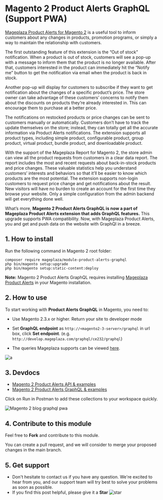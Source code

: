 # Magento 2 Product Alerts GraphQL (Support PWA)

[Mageplaza Product Alerts for Magento 2](https://www.mageplaza.com/magento-2-product-alerts/) is a useful tool to inform customers about any changes in products, promotion programs, or simply a way to maintain the relationship with customers. 

The first outstanding feature of this extension is the “Out of stock” notification. When a product is out of stock, customers will see a pop-up with a message to inform them that the product is no longer available. After that, customers interested in the product can immediately hit the “Notify me” button to get the notification via email when the product is back in stock.

Another pop-up will display for customers to subscribe if they want to get notification about the changes of a specific product’s price. The store owner can take advantage of these customers’ concerns to notify them about the discounts on products they’re already interested in. This can encourage them to purchase at a better price. 

The notifications on restocked products or price changes can be sent to customers manually or automatically. Customers don’t have to track the update themselves on the store; instead, they can totally get all the accurate information via Product Alerts notifications. The extension supports all product types, including simple product, configurable product, group product, virtual product, bundle product, and downloadable product. 

With the support of the Mageplaza Report for Magento 2, the store admin can view all the product requests from customers in a clear data report. The report includes the most and recent requests about back-in-stock products and price changes. These valuable statistics help you understand customers’ interests and behaviors so that it’ll be easier to know which products are the most potential. 
The extension supports non-login customers to request price change and get notifications about the result. New visitors will have no burden to create an account for the first time they browse your website. Only a simple configuration from the admin backend will get everything done well. 

What’s more, **Magento 2 Product Alerts GraphQL is now a part of Mageplaza Product Alerts extension that adds GraphQL features.** This upgrade supports PWA compatibility. Now, with Mageplaza Product Alerts, you and get and push data on the website with GraphQl in a breeze.

## 1. How to install
Run the following command in Magento 2 root folder:

```
composer require mageplaza/module-product-alerts-graphql
php bin/magento setup:upgrade
php bin/magento setup:static-content:deploy
```

**Note:** 
Magento 2 Product Alerts GraphQL requires installing [Mageplaza Product Alerts](https://www.mageplaza.com/magento-2-product-alerts/) in your Magento installation.

## 2. How to use
To start working with **Product Alerts GraphQL** in Magento, you need to:

- Use Magento 2.3.x or higher. Return your site to developer mode

- Set **GraphQL endpoint** as `http://<magento2-3-server>/graphql` in url box, click **Set endpoint**. (e.g. `http://develop.mageplaza.com/graphql/ce232/graphql`)

- The queries Mageplaza supports can be viewed [here](https://documenter.getpostman.com/view/10589000/SzS4RT6V?version=latest). 


![a](https://i.imgur.com/pcs5qdb.png)

## 3. Devdocs
- [Magento 2 Product Alerts API & examples](https://documenter.getpostman.com/view/10589000/SzRuXBU4?version=latest) 
- [Magento 2 Product Alerts GraphQL & examples](https://documenter.getpostman.com/view/10589000/SzS4RT6V?version=latest)

Click on Run in Postman to add these collections to your workspace quickly.

![Magento 2 blog graphql pwa](https://i.imgur.com/lhsXlUR.gif)

## 4. Contribute to this module 
Feel free to **Fork** and contribute to this module.

You can create a pull request, and we will consider to merge your proposed changes in the main branch. 

## 5. Get support 
- Don't hesitate to contact us if you have any question. We're excited to hear from you, and our support team will try best to solve your problems as soon as possible. 
- If you find this post helpful, please give it a **Star** ![star](https://i.imgur.com/S8e0ctO.png)
